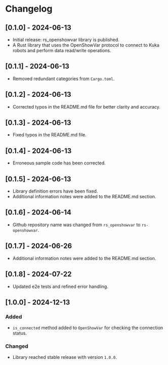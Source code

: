 # Changelog

## [0.1.0] - 2024-06-13

- Initial release: rs_openshowvar library is published.
- A Rust library that uses the OpenShowVar protocol to connect to Kuka robots and perform data read/write operations.

## [0.1.1] - 2024-06-13

- Removed redundant categories from `Cargo.toml`.

## [0.1.2] - 2024-06-13

- Corrected typos in the README.md file for better clarity and accuracy.

## [0.1.3] - 2024-06-13

- Fixed typos in the README.md file.

## [0.1.4] - 2024-06-13

- Erroneous sample code has been corrected.

## [0.1.5] - 2024-06-13

- Library definition errors have been fixed.
- Additional information notes were added to the README.md section.

## [0.1.6] - 2024-06-14

- Github repository name was changed from `rs_openshowvar` to `rs-openshowvar`.

## [0.1.7] - 2024-06-26

- Additional information notes were added to the README.md section.

## [0.1.8] - 2024-07-22

- Updated e2e tests and refined error handling.

## [1.0.0] - 2024-12-13

### Added

- `is_connected` method added to `OpenShowVar` for checking the connection status.

### Changed

- Library reached stable release with version `1.0.0`.
